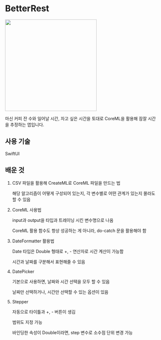 # BetterRest

<img src="https://github.com/CHOIJUNHYUK01/hackingWithSwift/assets/114978803/4b479463-c300-4ba0-8fdd-a6b79fa81c5d" width="300" />

마신 커피 잔 수와 일어날 시간, 자고 싶은 시간을 토대로 CoreML을 활용해 잠잘 시간을 추정하는 앱입니다.

## 사용 기술

SwiftUI

## 배운 것

1. CSV 파일을 활용해 CreateML로 CoreML 파일을 만드는 법
   
   해당 알고리즘이 어떻게 구성되어 있는지, 각 변수별로 어떤 관계가 있는지 몰라도 할 수 있음

2. CoreML 사용법

   input과 output을 타입과 트레이닝 시킨 변수명으로 나옴

   CoreML 활용 함수도 항상 성공하는 게 아니라, do-catch 문을 활용해야 함

4. DateFormatter 활용법

   Date 타입은 Double 형태로 +, - 연산자로 시간 계산이 가능함
   
   시간과 날짜를 구분해서 표현해줄 수 있음

5. DatePicker

   기본으로 사용하면, 날짜와 시간 선택을 모두 할 수 있음

   날짜만 선택하거나, 시간만 선택할 수 있는 옵션이 있음

6. Stepper

   자동으로 타이틀과 +, - 버튼이 생김

   범위도 지정 가능

   바인딩한 속성이 Double이라면, step 변수로 소수점 단위 변경 가능

   
